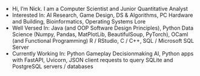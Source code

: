- Hi, I’m Nick. I am a Computer Scientist and Junior Quantitative Analyst
- Interested In: AI Research, Game Design, DS & Algorithms, PC Hardware and Building, Bioinformatics, Operating Systems Lore
- Well Versed In: Java (and OOP Software Design Principles), Python Data Science (Numpy, Pandas, MatPlotLib, BeautifulSoup, PyTorch), OCaml (and Functional Programming) R / RStudio, C / C++, SQL / Microsoft SQL Server
- Currently Working In: Python Gameplay Decisionmaking AI, Python apps with FastAPI, Uvicorn, JSON client requests to query SQLite and PostgreSQL servers / databases
